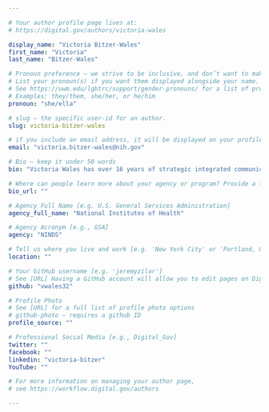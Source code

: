 ```yaml
---

# Your author profile page lives at:
# https://digital.gov/authors/victoria-wales

display_name: "Victoria Bitzer-Wales"
first_name: "Victoria"
last_name: "Bitzer-Wales"

# Pronoun preference — we strive to be inclusive, and don’t want to make assumptions on a person’s first name (be it a gender-neutral name, or is one more common in languages other than English). Learn more http://www.MyPronouns.org
# List your pronoun(s) if you want them displayed alongside your name. Leave it blank and we'll use just your name.
# See https://uwm.edu/lgbtrc/support/gender-pronouns/ for a list of pronouns
# Examples: they/them, she/her, or he/him
pronoun: "she/ella"

# slug — the specific user-id for an author.
slug: victoria-bitzer-wales

# if you include an email address, it will be displayed on your profile page
email: "victoria.bitzer-wales@nih.gov"

# Bio — keep it under 50 words
bio: "Victoria Wales has over 16 years of strategic integrated communications and is the chief of the Digital Communications Branch at the National Institute of Neurological Disorders and Stroke (NINDS)—one of the 27 Institutes and Centers of the National Institutes of Health (NIH)."

# Where can people learn more about your agency or program? Provide a full URL [e.g. 'https://www.example.gov/']
bio_url: ""

# Agency Full Name [e.g. U.S. General Services Administration]
agency_full_name: "National Institutes of Health"

# Agency Acronym [e.g., GSA]
agency: "NINDS"

# Tell us where you live and work [e.g. 'New York City' or 'Portland, OR']
location: ""

# Your GitHub username [e.g. 'jeremyzilar']
# See [URL] Having a GitHub account will allow you to edit pages on DigitalGov. The image used in your GitHub account can also be used to populate your digital.gov profile photo.
github: "vwales32"

# Profile Photo
# See [URL] for a full list of profile photo options
# github-photo — requires a github ID
profile_source: ""

# Professional Social Media [e.g., Digital_Gov]
twitter: ""
facebook: ""
linkedin: "victoria-bitzer"
YouTube: ""

# For more information on managing your author page,
# see https://workflow.digital.gov/authors

---
```

